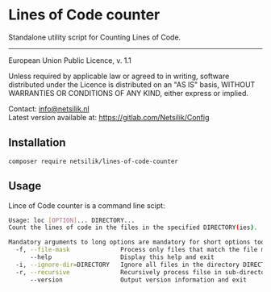 Lines of Code counter
=====================

Standalone utility script for Counting Lines of Code.

---

European Union Public Licence, v. 1.1

Unless required by applicable law or agreed to in writing, software
distributed under the Licence is distributed on an "AS IS" basis,
WITHOUT WARRANTIES OR CONDITIONS OF ANY KIND, either express or implied.

Contact: info@netsilik.nl  
Latest version available at: https://gitlab.com/Netsilik/Config


Installation
------------

```
composer require netsilik/lines-of-code-counter
```

Usage
-----

Lince of Code counter is a command line scipt:


```bash
Usage: loc [OPTION]... DIRECTORY...
Count the lines of code in the files in the specified DIRECTORY(ies).

Mandatory arguments to long options are mandatory for short options too.
  -f, --file-mask              Process only files that match the file mask
      --help                   Display this help and exit
  -i, --ignore-dir=DIRECTORY   Ignore all files in the directory DIRECTORY
  -r, --recursive              Recursively process filse in sub-directories
      --version                Output version information and exit
```
